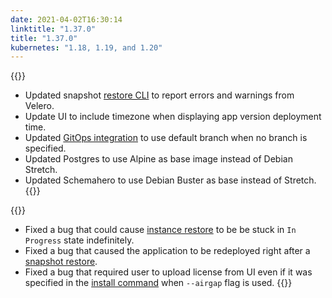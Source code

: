 ```yaml
---
date: 2021-04-02T16:30:14
linktitle: "1.37.0"
title: "1.37.0"
kubernetes: "1.18, 1.19, and 1.20"
---
```


{{<changes>}}
* Updated snapshot [restore CLI](/kots-cli/restore/) to report errors and warnings from Velero.
* Update UI to include timezone when displaying app version deployment time.
* Updated [GitOps integration](/kotsadm/gitops/single-app-workflows/) to use default branch when no branch is specified.
* Updated Postgres to use Alpine as base image instead of Debian Stretch.
* Updated Schemahero to use Debian Buster as base instead of Stretch.
{{</changes>}}

{{<fixes>}}
* Fixed a bug that could cause [instance restore](/kotsadm/snapshots/disaster-recovery/#airgapped-embedded-cluster-restore) to be be stuck in `In Progress` state indefinitely.
* Fixed a bug that caused the application to be redeployed right after a [snapshot restore](/kotsadm/snapshots/restore/).
* Fixed a bug that required user to upload license from UI even if it was specified in the [install command](/kots-cli/install/) when `--airgap` flag is used.
{{</fixes>}}
